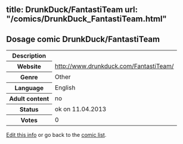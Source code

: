 title: DrunkDuck/FantastiTeam
url: "/comics/DrunkDuck_FantastiTeam.html"
---
Dosage comic DrunkDuck/FantastiTeam
-----------------------------------------

<table class="comicinfo">
<tr>
<th>Description</th><td></td>
</tr>
<tr>
<th>Website</th><td><a href="http://www.drunkduck.com/FantastiTeam/">http://www.drunkduck.com/FantastiTeam/</a></td>
</tr>
<tr>
<th>Genre</th><td>Other</td>
</tr>
<tr>
<th>Language</th><td>English</td>
</tr>
<tr>
<th>Adult content</th><td>no</td>
</tr>
<tr>
<th>Status</th><td>ok on 11.04.2013</td>
</tr>
<tr>
<th>Votes</th><td>0</div></td>
</tr>
</table>

[Edit this info](/comics/DrunkDuck_FantastiTeam_edit.html) or go back to the [comic list](../comic-index.html).
